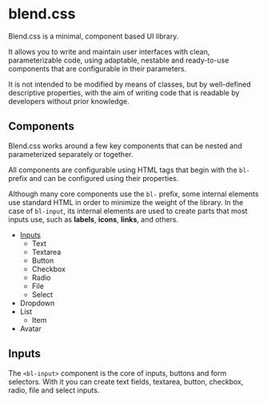# blend.css

Blend.css is a minimal, component based UI library.

It allows you to write and maintain user interfaces with clean, parameterizable code, using adaptable, nestable and ready-to-use components that are configurable in their parameters.

It is not intended to be modified by means of classes, but by well-defined descriptive properties, with the aim of writing code that is readable by developers without prior knowledge.


## Components

Blend.css works around a few key components that can be nested and parameterized separately or together.

All components are configurable using HTML tags that begin with the `bl-` prefix and can be configured using their properties.

Although many core components use the `bl-` prefix, some internal elements use standard HTML in order to minimize the weight of the library. In the case of `bl-input`, its internal elements are used to create parts that most inputs use, such as **labels**, **icons**, **links**, and others.

- [Inputs](#inputs)
  - Text
  - Textarea
  - Button
  - Checkbox
  - Radio
  - File
  - Select
- Dropdown
- List
  - Item
- Avatar


## Inputs

The `<bl-input>` component is the core of inputs, buttons and form selectors. With it you can create text fields, textarea, button, checkbox, radio, file and select inputs. 

